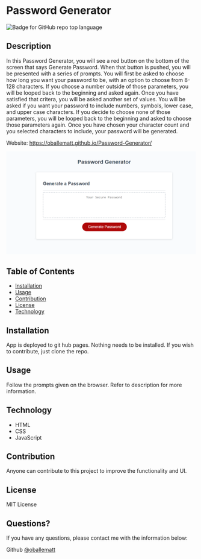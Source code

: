 
# Password Generator
  
  ![Badge for GitHub repo top language](https://img.shields.io/github/languages/top/oballematt/Password-Generator?style=flat&logo=appveyor) 
  

  ## Description

  In this Password Generator, you will see a red button on the bottom of the screen that says Generate Password. When that button is pushed, you will be presented with a series of prompts. You will first be asked to choose how long you want your password to be, with an option to choose from 8-128 characters. If you choose a number outside of those parameters, you will be looped back to the beginning and asked again. Once you have satisfied that critera, you will be asked another set of values. You will be asked if you want your password to include numbers, symbols, lower case, and upper case characters. If you decide to choose none of those parameters, you will be looped back to the beginning and asked to choose those parameters again. Once you have chosen your character count and you selected characters to include, your password will be generated.
  
  Website: https://oballematt.github.io/Password-Generator/

  ![Generator](images/generator.PNG)
  
  ## Table of Contents
  * [Installation](#installation)
  * [Usage](#usage)
  * [Contribution](#contribution)
  * [License](#license)
  * [Technology](#technology)
  ## Installation
  
  App is deployed to git hub pages. Nothing needs to be installed. If you wish to contribute, just clone the repo.
  
  
  ## Usage
  
  Follow the prompts given on the browser. Refer to description for more information.
  
  ## Technology
   * HTML
   * CSS
   * JavaScript
  
  
  ## Contribution
  
  Anyone can contribute to this project to improve the functionality and UI.
  
  
  ## License
  
  MIT License
  
  
  ## Questions?
  
  If you have any questions, please contact me with the information below:

  Github [@oballematt](https://github.com/oballematt)
  

